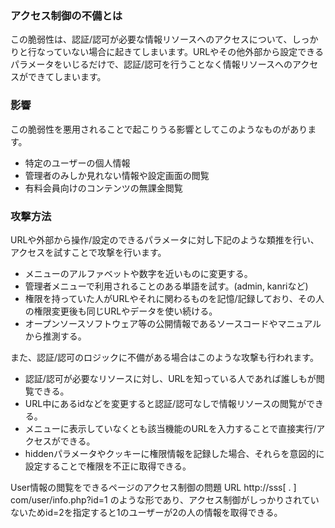 ### アクセス制御の不備とは
この脆弱性は、認証/認可が必要な情報リソースへのアクセスについて、しっかりと行なっていない場合に起きてしまいます。URLやその他外部から設定できるパラメータをいじるだけで、認証/認可を行うことなく情報リソースへのアクセスができてしまいます。

### 影響
この脆弱性を悪用されることで起こりうる影響としてこのようなものがあります。

 - 特定のユーザーの個人情報
 - 管理者のみしか見れない情報や設定画面の閲覧
 - 有料会員向けのコンテンツの無課金閲覧

### 攻撃方法
URLや外部から操作/設定のできるパラメータに対し下記のような類推を行い、アクセスを試すことで攻撃を行います。

 - メニューのアルファベットや数字を近いものに変更する。
 - 管理者メニューで利用されることのある単語を試す。(admin, kanriなど)
 - 権限を持っていた人がURLやそれに関わるものを記憶/記録しており、その人の権限変更後も同じURLやデータを使い続ける。
 - オープンソースソフトウェア等の公開情報であるソースコードやマニュアルから推測する。

また、認証/認可のロジックに不備がある場合はこのような攻撃も行われます。

 - 認証/認可が必要なリソースに対し、URLを知っている人であれば誰しもが閲覧できる。
 - URL中にあるidなどを変更すると認証/認可なしで情報リソースの閲覧ができる。
 - メニューに表示していなくとも該当機能のURLを入力することで直接実行/アクセスができる。
 - hiddenパラメータやクッキーに権限情報を記録した場合、それらを意図的に設定することで権限を不正に取得できる。

User情報の閲覧をできるページのアクセス制御の問題
URL http://sss[ . ] com/user/info.php?id=1
のような形であり、アクセス制御がしっかりされていないためid=2を指定すると1のユーザーが2の人の情報を取得できる。
